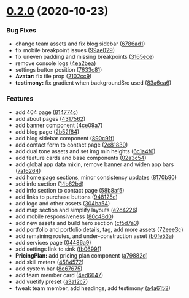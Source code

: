 # [0.2.0](https://github.com/johnleider/flairo-theme/compare/a3a12c72fc8d1f574ea97aa01b7f42d64729541f...v0.2.0) (2020-10-23)


### Bug Fixes

* change team assets and fix blog sidebar ([6786ad1](https://github.com/johnleider/flairo-theme/commit/6786ad1403557fa474345efa5fbc47f915a58e4e))
* fix mobile breakpoint issues ([99ae029](https://github.com/johnleider/flairo-theme/commit/99ae0298fcfbdc2d212b6c7c92b734b564359901))
* fix uneven padding and missing breakpoints ([3165ece](https://github.com/johnleider/flairo-theme/commit/3165eceffb160e0f7b568c8026379b2570cb52af))
* remove console logs ([4ea2bea](https://github.com/johnleider/flairo-theme/commit/4ea2beacaf50ee8bfbbe3b7e169bf5dc71328874))
* settings button position ([7633c81](https://github.com/johnleider/flairo-theme/commit/7633c818619a8ade0f3e04a4a273b11a053b4e02))
* **Avatar:** fix tile prop ([2102cc9](https://github.com/johnleider/flairo-theme/commit/2102cc9da29f1b0c7d4adda452d0744937daf76d))
* **testimony:** fix gradient when backgroundSrc used ([83a6ca6](https://github.com/johnleider/flairo-theme/commit/83a6ca613aa728b3eefcf73f4f78f0ccb5036165))


### Features

* add 404 page ([814774c](https://github.com/johnleider/flairo-theme/commit/814774c4d58888d2396b27efba21102977f09e2f))
* add about pages ([4317562](https://github.com/johnleider/flairo-theme/commit/43175627ef36b109098f15937172ebce5bde3506))
* add banner component ([4ce09a7](https://github.com/johnleider/flairo-theme/commit/4ce09a7520c1b93102e803185d9f8e6b7c3cbe1d))
* add blog page ([2b52f84](https://github.com/johnleider/flairo-theme/commit/2b52f84e15d558d1f30786da0eb2ea27957042b2))
* add blog sidebar component ([890c91f](https://github.com/johnleider/flairo-theme/commit/890c91f236c95c00f059497346a5c2b9f0bf2e1b))
* add contact form to contact page ([2e81830](https://github.com/johnleider/flairo-theme/commit/2e81830e02b88f5ad9d450e011632c4c6f50037a))
* add dual tone assets and set img min heights ([6c1a4f6](https://github.com/johnleider/flairo-theme/commit/6c1a4f6b279df5c017163d1423685ddfabe719de))
* add feature cards and base components ([02a3c54](https://github.com/johnleider/flairo-theme/commit/02a3c54205c286e9df17ab1fa3f88bf268af7e66))
* add global app data mixin, remove banner and widen app bars ([7af6264](https://github.com/johnleider/flairo-theme/commit/7af626402a552c2b9220f11ee3e1b411829e04d3))
* add home page sections, minor consistency updates ([8170b90](https://github.com/johnleider/flairo-theme/commit/8170b90bf627a7fc6cf1b1ae82c90e11151f5a63))
* add info section ([14b62bd](https://github.com/johnleider/flairo-theme/commit/14b62bd89605bc00268c0e4a48436b87ad18c158))
* add info section to contact page ([58b8af5](https://github.com/johnleider/flairo-theme/commit/58b8af59d936e013354dbf11cd2d4c9854701398))
* add links to purchase buttons ([948125c](https://github.com/johnleider/flairo-theme/commit/948125c2e8d1ef8575bab47a4fcb57aae0659df0))
* add logo and other assets ([304ba54](https://github.com/johnleider/flairo-theme/commit/304ba5471ea49ea5c742b4d41e5040daa72fdd6f))
* add map section and simplify layouts ([e2c4226](https://github.com/johnleider/flairo-theme/commit/e2c42269ccfb4980c214aab9f73b0b7e0f67e3ec))
* add mobile responsiveness ([80c48d0](https://github.com/johnleider/flairo-theme/commit/80c48d0d88e9bb4d211b6e9e5ad4dfac60f7053b))
* add new assets and build hero section ([cf5d7a3](https://github.com/johnleider/flairo-theme/commit/cf5d7a354dda754f8c781d761007132e3e50293c))
* add portfolio and portfolio details, tag, add more assets ([72eee3c](https://github.com/johnleider/flairo-theme/commit/72eee3c2e384e0ebc0bc5cd92054396405cc25c4))
* add remaining routes, and under-construction asset ([b0fe53a](https://github.com/johnleider/flairo-theme/commit/b0fe53a66a6961ea24cfba87f77676bb8857d9bd))
* add services page ([04486a9](https://github.com/johnleider/flairo-theme/commit/04486a99d9a4ac64bea957bbdf00618c6fa5ca95))
* add settings link to sink ([fb06991](https://github.com/johnleider/flairo-theme/commit/fb06991c082bc879ba97212664a5e50fe8b8a905))
* **PricingPlan:** add pricing plan component ([a79882d](https://github.com/johnleider/flairo-theme/commit/a79882d1d8252d8f60641c4c02cb475a3fcecbe4))
* add skill meters ([4584572](https://github.com/johnleider/flairo-theme/commit/45845725117a5736085541388b1b8898e68dd247))
* add system bar ([8e67675](https://github.com/johnleider/flairo-theme/commit/8e676758b1e87af1a9b35544a17f1071c2771af9))
* add team member card ([4ed6647](https://github.com/johnleider/flairo-theme/commit/4ed6647f7025de75c9775d3c5acfd04643c7fe28))
* add vuetify preset ([a3a12c7](https://github.com/johnleider/flairo-theme/commit/a3a12c72fc8d1f574ea97aa01b7f42d64729541f))
* tweak team member, add headings, add testimony ([a4a6152](https://github.com/johnleider/flairo-theme/commit/a4a61524190e68bbafc6c1e2951dfce04b06e629))



